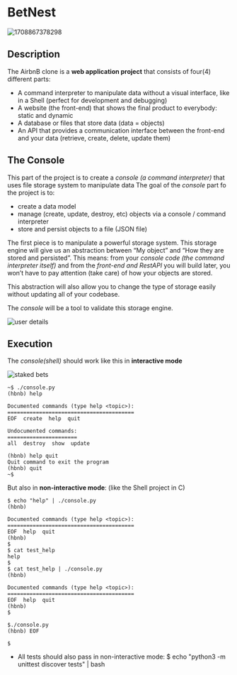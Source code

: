 # BetNest

![1708867378298](https://github.com/Nworah-Gabriel/BetNest/assets/99169106/b18286ef-e48c-4787-9ac3-8b79338e8540)


## Description
The AirbnB clone is a **web application project** that consists of four(4) different parts:

- A command interpreter to manipulate data without a visual interface, like in a Shell (perfect for development and debugging)
- A website (the front-end) that shows the final product to everybody: static and dynamic
- A database or files that store data (data = objects)
- An API that provides a communication interface between the front-end and your data (retrieve, create, delete, update them)

## The Console
This part of the project is to create a *console (a command interpreter)* that uses
file storage system to manipulate data
The goal of the *console* part fo the project is to:
- create a data model
- manage (create, update, destroy, etc) objects via a console / command interpreter
- store and persist objects to a file (JSON file)

The first piece is to manipulate a powerful storage system. This storage engine will
give us an abstraction between “My object” and “How they are stored and persisted”.
This means: from your *console code (the command interpreter itself)* and from the
*front-end and RestAPI* you will build later, you won’t have to pay attention (take care)
of how your objects are stored.

This abstraction will also allow you to change the type of storage easily without updating all of your codebase.

The *console* will be a tool to validate this storage engine.

![user details](https://github.com/Nworah-Gabriel/BetNest/assets/99169106/c035d988-4dc5-4581-ba15-f3103fde5ed2)


## Execution
The *console(shell)* should work like this in **interactive mode**

![staked bets](https://github.com/Nworah-Gabriel/BetNest/assets/99169106/a5be84e6-dcd3-4d3a-8eb8-9f661bc5ecb8)


```
~$ ./console.py
(hbnb) help

Documented commands (type help <topic>):
========================================
EOF  create  help  quit

Undocumented commands:
======================
all  destroy  show  update

(hbnb) help quit
Quit command to exit the program
(hbnb) quit
~$
```

But also in **non-interactive mode**: (like the Shell project in C)

```
$ echo "help" | ./console.py
(hbnb)

Documented commands (type help <topic>):
========================================
EOF  help  quit
(hbnb) 
$
$ cat test_help
help
$
$ cat test_help | ./console.py
(hbnb)

Documented commands (type help <topic>):
========================================
EOF  help  quit
(hbnb) 
$
```
```
$./console.py
(hbnb) EOF

$
```

- All tests should also pass in non-interactive mode: $ echo "python3 -m unittest discover tests" | bash
